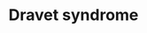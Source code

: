 ---
annotations:
- id: CL:0000540
  parent: animal cell
  type: Cell Type Ontology
  value: neuron
- id: CL:0000598
  parent: animal cell
  type: Cell Type Ontology
  value: pyramidal neuron
- id: DOID:0080422
  parent: genetic disease
  type: Disease Ontology
  value: Dravet syndrome
- id: CL:0011005
  parent: animal cell
  type: Cell Type Ontology
  value: GABAergic interneuron
- id: PW:0000013
  parent: disease pathway
  type: Pathway Ontology
  value: disease pathway
authors:
- MiriamBabukhian
- Leadoerner
- Egonw
- Fehrhart
- Pepinmarshall
- Eweitz
citedin: ''
communities:
- RareDiseases
description: 'Dravet syndrome is a rare form of epilepsy. Between 70% and 80% of patients
  carry sodium channel α1 subunit gene (SCN1A) loss of function mutations. Truncating
  mutations (early stop codon) account for about 40% and have a significant correlation
  with an earlier age of seizures onset. The mutations lead to haploinsufficiency
  of the voltage-gated sodium channel α subunit NaV1.1 in the of GABAergic inhibitory
  interneurons in the brain.  Mutations in other genes like KCNA1, CHD2, PCDH19 and
  STXBP1 can also lead to Dravet syndrome.  '
last-edited: 2024-07-23
ndex: null
organisms:
- Homo sapiens
redirect_from:
- /index.php/Pathway:WP5200
- /instance/WP5200
- /instance/WP5200_r134566
revision: r134566
schema-jsonld:
- '@context': https://schema.org/
  '@id': https://wikipathways.github.io/pathways/WP5200.html
  '@type': Dataset
  creator:
    '@type': Organization
    name: WikiPathways
  description: 'Dravet syndrome is a rare form of epilepsy. Between 70% and 80% of
    patients carry sodium channel α1 subunit gene (SCN1A) loss of function mutations.
    Truncating mutations (early stop codon) account for about 40% and have a significant
    correlation with an earlier age of seizures onset. The mutations lead to haploinsufficiency
    of the voltage-gated sodium channel α subunit NaV1.1 in the of GABAergic inhibitory
    interneurons in the brain.  Mutations in other genes like KCNA1, CHD2, PCDH19
    and STXBP1 can also lead to Dravet syndrome.  '
  keywords:
  - AKT1
  - CALM1
  - CAMK2A
  - CHD2
  - Ca2+
  - FGF13
  - GABA
  - HCN1
  - K+
  - Kv1.2
  - MAPK11
  - MAPKAP1
  - MLST8
  - MTOR
  - NFKB1
  - Na+
  - Nav1.1
  - Nav1.2
  - Nav1.3
  - Nav1.6
  - PCDH19
  - PIK3CA
  - PRKCA
  - PRR5
  - PRR5L
  - RICTOR
  - SCN1A
  - SCN1B
  - SCN2B
  - SCN3B
  - SCN4B
  - STXBP1
  - Syntaxin
  - TNF
  license: CC0
  name: Dravet syndrome
seo: CreativeWork
title: Dravet syndrome
wpid: WP5200
---